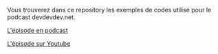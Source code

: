 Vous trouverez dans ce repository les exemples de codes utilisé pour le podcast devdevdev.net.

[L'épisode en podcast](https://devdevdev.net/decrypter-mcp-de-la-theorie-a-la-pratique/)

[L'épisode sur Youtube](https://youtu.be/od3FiXcBJCc)

